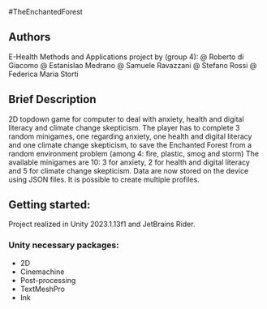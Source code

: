 #TheEnchantedForest

## Authors
E-Health Methods and Applications project by (group 4):
@ Roberto di Giacomo
@ Estanislao Medrano
@ Samuele Ravazzani
@ Stefano Rossi
@ Federica Maria Storti

## Brief Description
2D topdown game for computer to deal with anxiety, health and digital literacy and climate change skepticism.
The player has to complete 3 random minigames, one regarding anxiety, one health and digital literacy and one climate change skepticism, to save the Enchanted Forest from a random environment problem (among 4: fire, plastic, smog and storm)
The available minigames are 10: 3 for anxiety, 2 for health and digital literacy and 5 for climate change skepticism.
Data are now stored on the device using JSON files. It is possible to create multiple profiles.

## Getting started:
Project realized in Unity 2023.1.13f1 and JetBrains Rider.

### Unity necessary packages:
- 2D
- Cinemachine
- Post-processing
- TextMeshPro
- Ink